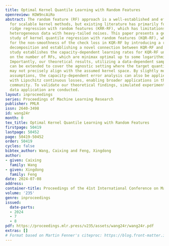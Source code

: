```yaml
---
title: Optimal Kernel Quantile Learning with Random Features
openreview: KOW9ncAiRo
abstract: The random feature (RF) approach is a well-established and efficient tool
  for scalable kernel methods, but existing literature has primarily focused on kernel
  ridge regression with random features (KRR-RF), which has limitations in handling
  heterogeneous data with heavy-tailed noises. This paper presents a generalization
  study of kernel quantile regression with random features (KQR-RF), which accounts
  for the non-smoothness of the check loss in KQR-RF by introducing a refined error
  decomposition and establishing a novel connection between KQR-RF and KRR-RF. Our
  study establishes the capacity-dependent learning rates for KQR-RF under mild conditions
  on the number of RFs, which are minimax optimal up to some logarithmic factors.
  Importantly, our theoretical results, utilizing a data-dependent sampling strategy,
  can be extended to cover the agnostic setting where the target quantile function
  may not precisely align with the assumed kernel space. By slightly modifying our
  assumptions, the capacity-dependent error analysis can also be applied to cases
  with Lipschitz continuous losses, enabling broader applications in the machine learning
  community. To validate our theoretical findings, simulated experiments and a real
  data application are conducted.
layout: inproceedings
series: Proceedings of Machine Learning Research
publisher: PMLR
issn: 2640-3498
id: wang24r
month: 0
tex_title: Optimal Kernel Quantile Learning with Random Features
firstpage: 50419
lastpage: 50452
page: 50419-50452
order: 50419
cycles: false
bibtex_author: Wang, Caixing and Feng, Xingdong
author:
- given: Caixing
  family: Wang
- given: Xingdong
  family: Feng
date: 2024-07-08
address:
container-title: Proceedings of the 41st International Conference on Machine Learning
volume: '235'
genre: inproceedings
issued:
  date-parts:
  - 2024
  - 7
  - 8
pdf: https://proceedings.mlr.press/v235/assets/wang24r/wang24r.pdf
extras: []
# Format based on Martin Fenner's citeproc: https://blog.front-matter.io/posts/citeproc-yaml-for-bibliographies/
---
```

